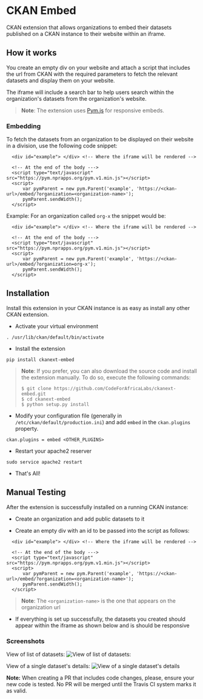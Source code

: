 # CKAN Embed

CKAN extension that allows organizations to embed their datasets published on a CKAN instance to their website within an iframe.

## How it works

You create an empty div on your website and attach a script that includes the url from CKAN with the required parameters to fetch the relevant datasets and display them on your website.

The iframe will include a search bar to help users search within the organization's datasets from the organization's website.

>**Note**: The extension uses [Pym.js](http://blog.apps.npr.org/pym.js/) for responsive embeds.

### Embedding

To fetch the datasets from an organization to be displayed on their website in a division, use the following code snippet:
```
  <div id="example"> </div> <!-- Where the iframe will be rendered -->

  <!-- At the end of the body --->
  <script type="text/javascript" src="https://pym.nprapps.org/pym.v1.min.js"></script>
  <script>
      var pymParent = new pym.Parent('example', 'https://<ckan-url>/embed/?organization=<organization-name>');
      pymParent.sendWidth();
  </script>

```

Example: For an organization called `org-x` the snippet would be:
```
  <div id="example"> </div> <!-- Where the iframe will be rendered -->

  <!-- At the end of the body --->
  <script type="text/javascript" src="https://pym.nprapps.org/pym.v1.min.js"></script>
  <script>
      var pymParent = new pym.Parent('example', 'https://<ckan-url>/embed/?organization=org-x');
      pymParent.sendWidth();
  </script>

```

## Installation

Install this extension in your CKAN instance is as easy as install any other CKAN extension.

* Activate your virtual environment
```
. /usr/lib/ckan/default/bin/activate
```
* Install the extension
```
pip install ckanext-embed
```
> **Note**: If you prefer, you can also download the source code and install the extension manually. To do so, execute the following commands:
> ```
> $ git clone https://github.com/CodeForAfricaLabs/ckanext-embed.git
> $ cd ckanext-embed
> $ python setup.py install
> ```

* Modify your configuration file (generally in `/etc/ckan/default/production.ini`) and add `embed` in the `ckan.plugins` property.
```
ckan.plugins = embed <OTHER_PLUGINS>
```
* Restart your apache2 reserver
```
sudo service apache2 restart
```
* That's All!

## Manual Testing

After the extension is successfully installed on a running CKAN instance:

* Create an organization and add public datasets to it

* Create an empty div with an id to be passed into the script as follows:
```
  <div id="example"> </div> <!-- Where the iframe will be rendered -->

  <!-- At the end of the body --->
  <script type="text/javascript" src="https://pym.nprapps.org/pym.v1.min.js"></script>
  <script>
      var pymParent = new pym.Parent('example', 'https://<ckan-url>/embed/?organization=<organization-name>');
      pymParent.sendWidth();
  </script>

```
>**Note**: The `<organization-name>` is the one that appears on the organization url

* If everything is set up successfully, the datasets you created should appear within the iframe as shown below and is should be responsive

### Screenshots

View of list of datasets:
![View of list of datasets:](https://user-images.githubusercontent.com/8082197/33073006-8e3f6704-ced2-11e7-960a-5b13af8365fe.png)

View of a single dataset's details:
![View of a single dataset's details](https://user-images.githubusercontent.com/8082197/33073022-986f1cec-ced2-11e7-9212-3318f697954e.png)


**Note:** When creating a PR that includes code changes, please, ensure your new code is tested. No PR will be merged until the Travis CI system marks it as valid.
